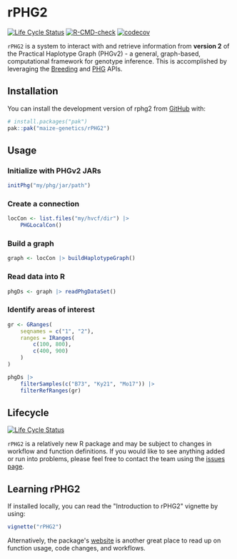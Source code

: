 # rPHG2

<!-- badges: start -->
[![Life Cycle Status](https://img.shields.io/badge/lifecycle-experimental-orange.svg)](https://www.tidyverse.org/lifecycle/#experimental)
[![R-CMD-check](https://github.com/maize-genetics/rPHG2/actions/workflows/check-standard.yaml/badge.svg)](https://github.com/maize-genetics/rPHG2/actions/workflows/check-standard.yaml)
[![codecov](https://codecov.io/gh/maize-genetics/rPHG2/graph/badge.svg?token=BEEI8KZ96H)](https://codecov.io/gh/maize-genetics/rPHG2)
<!-- badges: end -->

`rPHG2` is a system to interact with and retrieve information from **version 2** 
of the Practical Haplotype Graph (PHGv2) - a general, graph-based, computational 
framework for genotype inference. This is accomplished by leveraging the 
[Breeding](https://brapi.org/) and 
[PHG](https://github.com/maize-genetics/phg_v2) APIs.

## Installation

You can install the development version of rphg2 from [GitHub](https://github.com/) with:

``` r
# install.packages("pak")
pak::pak("maize-genetics/rPHG2")
```


## Usage

### Initialize with PHGv2 JARs
``` r
initPhg("my/phg/jar/path")
```

### Create a connection
``` r
locCon <- list.files("my/hvcf/dir") |>
    PHGLocalCon()
```

### Build a graph
``` r
graph <- locCon |> buildHaplotypeGraph()
```

### Read data into R
``` r
phgDs <- graph |> readPhgDataSet()
```

### Identify areas of interest
``` r
gr <- GRanges(
    seqnames = c("1", "2"),
    ranges = IRanges(
        c(100, 800),
        c(400, 900)
    )
)

phgDs |> 
    filterSamples(c("B73", "Ky21", "Mo17")) |> 
    filterRefRanges(gr)
```


## Lifecycle
[![Life Cycle Status](https://img.shields.io/badge/lifecycle-experimental-orange.svg)](https://www.tidyverse.org/lifecycle/#experimental)

`rPHG2` is a relatively new R package and may be subject to changes in
workflow and function definitions. If you would like to see anything added
or run into problems, please feel free to contact the team using the 
[issues page](https://github.com/maize-genetics/rPHG2/issues).


## Learning rPHG2
If installed locally, you can read the "Introduction to rPHG2" vignette by
using:

``` r
vignette("rPHG2")
```

Alternatively, the package's [website](https://rphg2.maizegenetics.net) is
another great place to read up on function usage, code changes, and
workflows.


